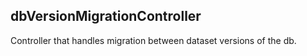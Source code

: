 <a id="module95dbversionmigrationcontroller"></a>

## dbVersionMigrationController
Controller that handles migration between dataset versions of the db.


